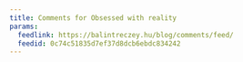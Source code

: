 ```yaml
---
title: Comments for Obsessed with reality
params:
  feedlink: https://balintreczey.hu/blog/comments/feed/
  feedid: 0c74c51835d7ef37d8dcb6ebdc834242
---
```

